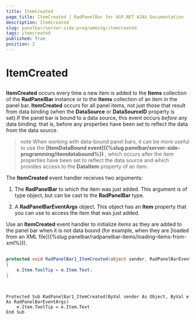 ```yaml
---
title: ItemCreated
page_title: ItemCreated | RadPanelBar for ASP.NET AJAX Documentation
description: ItemCreated
slug: panelbar/server-side-programming/itemcreated
tags: itemcreated
published: True
position: 2
---
```


# ItemCreated



## 

**ItemCreated** occurs every time a new item is added to the **Items** collection of the **RadPanelBar** instance or to the **Items** collection of an item in the panel bar. **ItemCreated** occurs for all panel items, not just those that result from data binding (when the **DataSource** or **DataSourceID** property is set).If the panel bar is bound to a data source, this event occurs *before* any data binding: that is, before any properties have been set to reflect the data from the data source.

>note When working with data-bound panel bars, it can be more useful to use the **[ItemDataBound event]({%slug panelbar/server-side-programming/itemdatabound%})** , which occurs after the item properties have been set to reflect the data source and which provides access to the **DataItem** property of an item.
>


The **ItemCreated** event handler receives two arguments:

1. The **RadPanelBar** to which the item was just added. This argument is of type object, but can be cast to the **RadPanelBar** type.

1. A **RadPanelBarEventArgs** object. This object has an **Item** property that you can use to access the item that was just added.

Use an **ItemCreated** event handler to initialize items as they are added to the panel bar when it is not data bound (for example, when they are [loaded from an XML file]({%slug panelbar/radpanelbar-items/loading-items-from-xml%})).



````C#
	
protected void RadPanelBar1_ItemCreated(object sender, RadPanelBarEventArgs e) 
{ 
    e.Item.ToolTip = e.Item.Text; 
}
	
````
````VB.NET
	
Protected Sub RadPanelBar1_ItemCreated(ByVal sender As Object, ByVal e As RadPanelBarEventArgs)
    e.Item.ToolTip = e.Item.Text
End Sub
	
````

